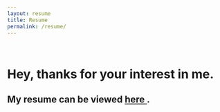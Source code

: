 ```yaml
---
layout: resume
title: Resume
permalink: /resume/
---
```

<br>

# Hey, thanks for your interest in me.

## My resume can be viewed [here <i class="fa fa-paperclip fa-2x"></i>](http://registry.jsonresume.org/jamesconroy).
